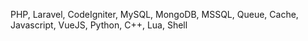 PHP, Laravel, CodeIgniter, MySQL, MongoDB, MSSQL, Queue, Cache, Javascript, VueJS, Python, C++, Lua, Shell
